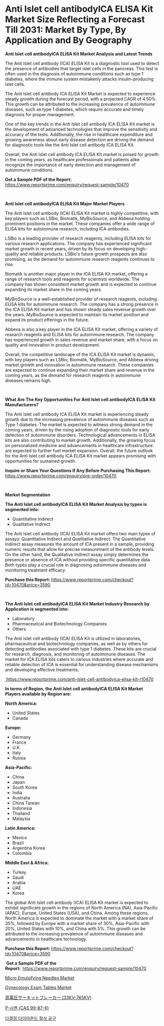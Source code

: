 <p><h1>Anti Islet cell antibodyICA ELISA Kit Market Size Reflecting a Forecast Till 2031: Market By Type, By Application and By Geography</h1></p><p><strong>Anti Islet cell antibodyICA ELISA Kit Market Analysis and Latest Trends</strong></p>
<p><p>The Anti Islet cell antibody (ICA) ELISA Kit is a diagnostic tool used to detect the presence of antibodies that target islet cells in the pancreas. This test is often used in the diagnosis of autoimmune conditions such as type 1 diabetes, where the immune system mistakenly attacks insulin-producing islet cells.</p><p>The Anti Islet cell antibody ICA ELISA Kit Market is expected to experience steady growth during the forecast period, with a projected CAGR of 4.50%. This growth can be attributed to the increasing prevalence of autoimmune diseases, such as type 1 diabetes, which require accurate and timely diagnosis for proper management.</p><p>One of the key trends in the Anti Islet cell antibody ICA ELISA Kit market is the development of advanced technologies that improve the sensitivity and accuracy of the tests. Additionally, the rise in healthcare expenditure and growing awareness about early disease detection are driving the demand for diagnostic tools like the Anti Islet cell antibody ICA ELISA Kit.</p><p>Overall, the Anti Islet cell antibody ICA ELISA Kit market is poised for growth in the coming years, as healthcare professionals and patients alike recognize the importance of early detection and management of autoimmune conditions.</p></p>
<p><strong>Get a Sample PDF of the Report:&nbsp;</strong> <a href="https://www.reportprime.com/enquiry/request-sample/10470">https://www.reportprime.com/enquiry/request-sample/10470</a></p>
<p>&nbsp;</p>
<p><strong>Anti Islet cell antibodyICA ELISA Kit Major Market Players</strong></p>
<p><p>The Anti Islet cell antibody (ICA) ELISA Kit market is highly competitive, with key players such as LSBio, Biomatik, MyBioSource, and Abbexa holding prominent positions in the market. These companies offer a wide range of ELISA kits for autoimmune research, including ICA antibodies.</p><p>LSBio is a leading provider of research reagents, including ELISA kits for various research applications. The company has experienced significant market growth in recent years, driven by its focus on developing high-quality and reliable products. LSBio's future growth prospects are also promising, as the demand for autoimmune research reagents continues to rise.</p><p>Biomatik is another major player in the ICA ELISA Kit market, offering a range of research tools and reagents for scientists worldwide. The company has shown consistent market growth and is expected to continue expanding its market share in the coming years.</p><p>MyBioSource is a well-established provider of research reagents, including ELISA kits for autoimmune research. The company has a strong presence in the ICA ELISA Kit market and has shown steady sales revenue growth over the years. MyBioSource is expected to maintain its market position and expand its product offerings in the future.</p><p>Abbexa is also a key player in the ICA ELISA Kit market, offering a variety of research reagents and ELISA kits for autoimmune research. The company has experienced growth in sales revenue and market share, with a focus on quality and innovation in product development.</p><p>Overall, the competitive landscape of the ICA ELISA Kit market is dynamic, with key players such as LSBio, Biomatik, MyBioSource, and Abbexa driving market growth and innovation in autoimmune research. These companies are expected to continue expanding their market share and revenue in the coming years, as the demand for research reagents in autoimmune diseases remains high.</p></p>
<p>&nbsp;</p>
<p><strong>What Are The Key Opportunities For Anti Islet cell antibodyICA ELISA Kit Manufacturers?</strong></p>
<p><p>The Anti Islet cell antibody ICA ELISA Kit market is experiencing steady growth due to the increasing prevalence of autoimmune diseases such as Type 1 diabetes. The market is expected to witness strong demand in the coming years, driven by the rising adoption of diagnostic tools for early detection of autoimmune disorders. Technological advancements in ELISA kits are also contributing to market growth. Additionally, the growing focus on personalized medicine and advancements in healthcare infrastructure are expected to further fuel market expansion. Overall, the future outlook for the Anti Islet cell antibody ICA ELISA Kit market appears promising with opportunities for sustained growth.</p></p>
<p><strong>Inquire or Share Your Questions If Any Before Purchasing This Report:</strong> <a href="https://www.reportprime.com/enquiry/pre-order/10470">https://www.reportprime.com/enquiry/pre-order/10470</a></p>
<p>&nbsp;</p>
<p><strong>Market Segmentation</strong></p>
<p><strong>The Anti Islet cell antibodyICA ELISA Kit Market Analysis by types is segmented into:</strong></p>
<p><ul><li>Quantitative Indirect</li><li>Qualitative Indirect</li></ul></p>
<p><p>The Anti Islet cell antibody (ICA) ELISA Kit market offers two main types of assays: Quantitative Indirect and Qualitative Indirect. The Quantitative Indirect assay measures the amount of ICA present in a sample, providing numeric results that allow for precise measurement of the antibody levels. On the other hand, the Qualitative Indirect assay simply determines the presence or absence of ICA without providing specific quantitative data. Both types play a crucial role in diagnosing autoimmune diseases and monitoring treatment efficacy.</p></p>
<p><strong>Purchase this Report:&nbsp;</strong><a href="https://www.reportprime.com/checkout?id=10470&price=3590">https://www.reportprime.com/checkout?id=10470&price=3590</a></p>
<p>&nbsp;</p>
<p><strong>The Anti Islet cell antibodyICA ELISA Kit Market Industry Research by Application is segmented into:</strong></p>
<p><ul><li>Laboratory</li><li>Pharmaceutical and Biotechnology Companies</li><li>Others</li></ul></p>
<p><p>The Anti Islet cell antibody (ICA) ELISA Kit is utilized in laboratories, pharmaceutical and biotechnology companies, as well as by others for detecting antibodies associated with type 1 diabetes. These kits are crucial for research, diagnosis, and monitoring of autoimmune diseases. The market for ICA ELISA kits caters to various industries where accurate and reliable detection of ICA is essential for understanding disease mechanisms and developing effective treatments.</p></p>
<p><a href="https://www.reportprime.com/anti-islet-cell-antibodyica-elisa-kit-r10470">&nbsp;https://www.reportprime.com/anti-islet-cell-antibodyica-elisa-kit-r10470</a></p>
<p><strong>In terms of Region, the Anti Islet cell antibodyICA ELISA Kit Market Players available by Region are:</strong></p>
<p>
    <p> <strong> North America: </strong>
        <ul>
            <li>United States</li>
            <li>Canada</li>
        </ul>
        </p> 
    <p> <strong> Europe: </strong>
        <ul>
            <li>Germany</li>
            <li>France</li>
            <li>U.K.</li>
            <li>Italy</li>
            <li>Russia</li>
        </ul>
        </p> 
    <p> <strong> Asia-Pacific: </strong>
        <ul>
            <li>China</li>
            <li>Japan</li>
            <li>South Korea</li>
            <li>India</li>
            <li>Australia</li>
            <li>China Taiwan</li>
            <li>Indonesia</li>
            <li>Thailand</li>
            <li>Malaysia</li>
        </ul>
        </p> 
    <p> <strong> Latin America: </strong>
        <ul>
            <li>Mexico</li>
            <li>Brazil</li>
            <li>Argentina Korea</li>
            <li>Colombia</li>
        </ul>
        </p> 
    <p> <strong> Middle East & Africa: </strong>
        <ul>
            <li>Turkey</li>
            <li>Saudi</li>
            <li>Arabia</li>
            <li>UAE</li>
            <li>Korea</li>
        </ul>
    </p>
    </p>
<p><p>The global Anti Islet cell antibody (ICA) ELISA Kit market is expected to exhibit significant growth in the regions of North America (NA), Asia-Pacific (APAC), Europe, United States (USA), and China. Among these regions, North America is expected to dominate the market with a market share of 35%, followed by Europe with a market share of 30%, Asia-Pacific with 20%, United States with 10%, and China with 5%. This growth can be attributed to the increasing prevalence of autoimmune diseases and advancements in healthcare technology.</p></p>
<p><strong>Purchase this Report: </strong><a href="https://www.reportprime.com/checkout?id=10470&price=3590">https://www.reportprime.com/checkout?id=10470&price=3590</a></p>
<p>&nbsp;<strong>Get a Sample PDF of the Report:&nbsp;&nbsp;</strong><a href="https://www.reportprime.com/enquiry/request-sample/10470">https://www.reportprime.com/enquiry/request-sample/10470</a></p>
<p><strong></strong></p>
<p><p><a href="https://github.com/guneycigdem35/Market-Research-Report-List-4/blob/main/micro-emulsifying-needles-market.md">Micro Emulsifying Needles Market</a></p><p><a href="https://github.com/biheemgalvinlouises6hokrh3h/Market-Research-Report-List-3/blob/main/gynecology-exam-tables-market.md">Gynecology Exam Tables Market</a></p><p><a href="https://github.com/DayanaRunolfsdottir/Market-Research-Report-List-1/blob/main/721173797651.md">高電圧サーキットブレーカー (33KV-765KV)</a></p><p><a href="https://github.com/berlianaparadilla48/Market-Research-Report-List-1/blob/main/4037719122159.md">P-시멘 (CAS 99-87-6)</a></p><p><a href="https://github.com/mdmazharulnwr786/Market-Research-Report-List-1/blob/main/6734656122160.md">다결정 다이아몬드 절삭 공구</a></p></p>